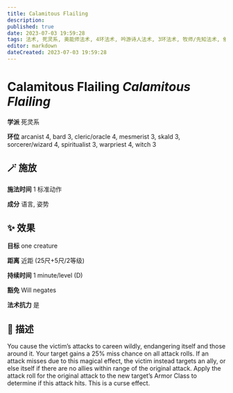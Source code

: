 ```yaml
---
title: Calamitous Flailing
description: 
published: true
date: 2023-07-03 19:59:28
tags: 法术, 死灵系, 奥能师法术, 4环法术, 吟游诗人法术, 3环法术, 牧师/先知法术, 催眠师法术, 歌者法术, 法师/术士法术, 唤魂师法术, 战斗祭司法术, 女巫法术
editor: markdown
dateCreated: 2023-07-03 19:59:28
---
```


# **Calamitous Flailing** *Calamitous Flailing*

**学派** 死灵系 

**环位** arcanist 4, bard 3, cleric/oracle 4, mesmerist 3, skald 3, sorcerer/wizard 4, spiritualist 3, warpriest 4, witch 3

## 🪄 施放

**施法时间** 1 标准动作

**成分** 语言, 姿势

## ✨ 效果 

**目标** one creature 

**距离** 近距 (25尺+5尺/2等级)  

**持续时间** 1 minute/level (D) 

**豁免** Will negates

**法术抗力** 是

## 📖 描述

You cause the victim&rsquo;s attacks to careen wildly, endangering itself and those around it. Your target gains a 25% miss chance on all attack rolls. If an attack misses due to this magical effect, the victim instead targets an ally, or else itself if there are no allies within range of the original attack. Apply the attack roll for the original attack to the new target&rsquo;s Armor Class to determine if this attack hits. This is a curse effect.
    